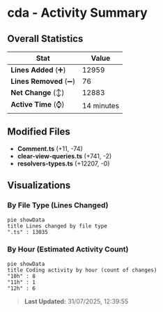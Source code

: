 # cda - Activity Summary 

## Overall Statistics

| Stat                   | Value                                                             |
| ---------------------- | ----------------------------------------------------------------- |
| **Lines Added** (➕)   | 12959                                          |
| **Lines Removed** (➖) | 76                                        |
| **Net Change** (↕)    | 12883                |
| **Active Time** (⌚)   | 14 minutes |


## Modified Files
- **Comment.ts** (+11, -74)
- **clear-view-queries.ts** (+741, -2)
- **resolvers-types.ts** (+12207, -0)

## Visualizations

### By File Type (Lines Changed)

```mermaid
pie showData
title Lines changed by file type
".ts" : 13035
```

### By Hour (Estimated Activity Count)

```mermaid
pie showData
title Coding activity by hour (count of changes)
"10h" : 8
"11h" : 1
"12h" : 6
```


> **Last Updated:** 31/07/2025, 12:39:55